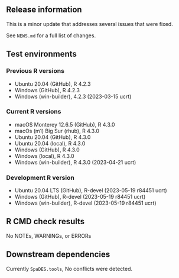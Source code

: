 ## Release information

This is a minor update that addresses several issues that were fixed. 

See `NEWS.md` for a full list of changes.

## Test environments

### Previous R versions
* Ubuntu 20.04                 (GitHub), R 4.2.3
* Windows                      (GitHub), R 4.2.3
* Windows                 (win-builder), 4.2.3 (2023-03-15 ucrt)

### Current R versions
* macOS Monterey 12.6.5        (GitHub), R 4.3.0
* macOs (m1) Big Sur             (rhub), R 4.3.0
* Ubuntu 20.04                 (GitHub), R 4.3.0
* Ubuntu 20.04                  (local), R 4.3.0
* Windows                      (GitHub), R 4.3.0
* Windows                       (local), R 4.3.0
* Windows                 (win-builder), R 4.3.0 (2023-04-21 ucrt)

### Development R version
* Ubuntu 20.04 LTS             (GitHub), R-devel (2023-05-19 r84451 ucrt)
* Windows                      (GitHub), R-devel (2023-05-19 r84451 ucrt)
* Windows                 (win-builder), R-devel (2023-05-19 r84451 ucrt)

## R CMD check results

No NOTEs, WARNINGs, or ERRORs

## Downstream dependencies

Currently `SpaDES.tools`, No conflicts were detected.
